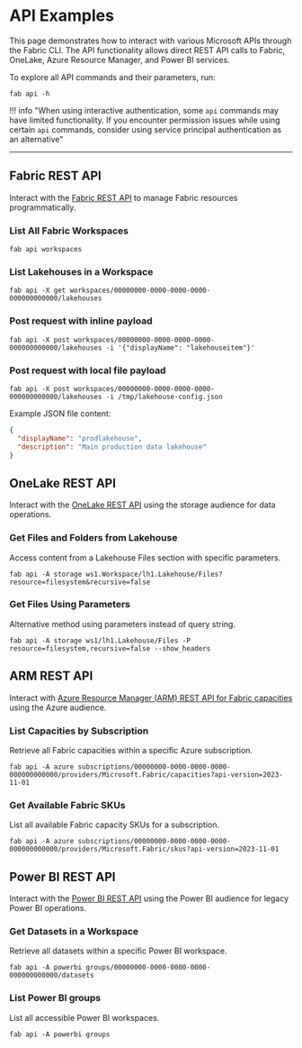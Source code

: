 # API Examples

This page demonstrates how to interact with various Microsoft APIs through the Fabric CLI. The API functionality allows direct REST API calls to Fabric, OneLake, Azure Resource Manager, and Power BI services.

To explore all API commands and their parameters, run:

```
fab api -h
```

!!! info "When using interactive authentication, some `api` commands may have limited functionality. If you encounter permission issues while using certain `api` commands, consider using service principal authentication as an alternative"

---

## Fabric REST API

Interact with the [Fabric REST API](https://learn.microsoft.com/rest/api/fabric/articles/) to manage Fabric resources programmatically.

### List All Fabric Workspaces

```
fab api workspaces
```

### List Lakehouses in a Workspace

```
fab api -X get workspaces/00000000-0000-0000-0000-000000000000/lakehouses
```

### Post request with inline payload

```
fab api -X post workspaces/00000000-0000-0000-0000-000000000000/lakehouses -i '{"displayName": "lakehouseitem"}'
```

### Post request with local file payload

```
fab api -X post workspaces/00000000-0000-0000-0000-000000000000/lakehouses -i /tmp/lakehouse-config.json
```

Example JSON file content:

```json
{
  "displayName": "prodlakehouse",
  "description": "Main production data lakehouse"
}
```

## OneLake REST API

Interact with the [OneLake REST API](https://learn.microsoft.com/fabric/onelake/onelake-access-api) using the storage audience for data operations.

### Get Files and Folders from Lakehouse

Access content from a Lakehouse Files section with specific parameters.

```
fab api -A storage ws1.Workspace/lh1.Lakehouse/Files?resource=filesystem&recursive=false
```

### Get Files Using Parameters

Alternative method using parameters instead of query string.

```
fab api -A storage ws1/lh1.Lakehouse/Files -P resource=filesystem,recursive=false --show_headers
```


## ARM REST API

Interact with [Azure Resource Manager (ARM) REST API for Fabric capacities](https://learn.microsoft.com/rest/api/microsoftfabric/) using the Azure audience.

### List Capacities by Subscription

Retrieve all Fabric capacities within a specific Azure subscription.

```
fab api -A azure subscriptions/00000000-0000-0000-0000-000000000000/providers/Microsoft.Fabric/capacities?api-version=2023-11-01
```


### Get Available Fabric SKUs

List all available Fabric capacity SKUs for a subscription.

```
fab api -A azure subscriptions/00000000-0000-0000-0000-000000000000/providers/Microsoft.Fabric/skus?api-version=2023-11-01
```

## Power BI REST API

Interact with the [Power BI REST API](https://learn.microsoft.com/rest/api/power-bi/) using the Power BI audience for legacy Power BI operations.

### Get Datasets in a Workspace

Retrieve all datasets within a specific Power BI workspace.

```
fab api -A powerbi groups/00000000-0000-0000-0000-000000000000/datasets
```

### List Power BI groups

List all accessible Power BI workspaces.

```
fab api -A powerbi groups
```
